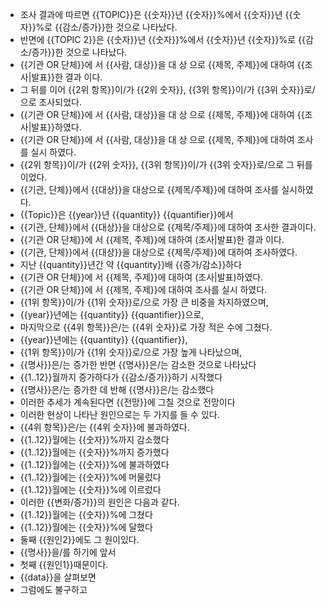  * 조사 결과에 따르면 {{TOPIC}}은 {{숫자}}년 {{숫자}}%에서 {{숫자}}년 {{숫자}}%로 {{감소/증가}}한 것으로 나타났다.
 * 반면에 {{TOPIC 2}}은 {{숫자}}년 {{숫자}}%에서 {{숫자}}년 {{숫자}}%로 {{감소/증가}}한 것으로 나타났다.
 * {{기관 OR 단체}}에 서 {{사람, 대상}}을 대 상 으로 {{제목, 주제}}에 대하여 {{조사|발표}}한 결과 이다.
 * 그 뒤를 이어 {{2위 항목}}이/가 {{2위 숫자}}, {{3위 항목}}이/가 {{3위 숫자}}로/으로 조사되었다.
 * {{기관 OR 단체}}에 서 {{사람, 대상}}을 대 상 으로 {{제목, 주제}}에 대하여 {{조사|발표}}하였다.
 * {{기관 OR 단체}}에 서 {{사람, 대상}}을 대 상 으로 {{제목, 주제}}에 대하여 조사를 실시 하였다.
 * {{2위 항목}}이/가 {{2위 숫자}}, {{3위 항목}}이/가 {{3위 숫자}}로/으로 그 뒤를 이었다.
 * {{기관, 단체}}에서 {{대상}}을 대상으로 {{제목/주제}}에 대하여 조사를 실시하였다.
 * {{Topic}}은 {{year}}년 {{quantity}} {{quantifier}}에서
 * {{기관, 단체}}에서 {{대상}}을 대상으로 {{제목/주제}}에 대하여 조사한 결과이다.
 * {{기관 OR 단체}}에 서 {{제목, 주제}}에 대하여 (조사|발표)한 결과 이다.
 * {{기관, 단체}}에서 {{대상}}을 대상으로 {{제목/주제}}에 대하여 조사하였다.
 * 지난 {{quantity}}년간 약 {{quantity}}배 {{증가/감소}}하다
 * {{기관 OR 단체}}에 서 {{제목, 주제}}에 대하여 (조사|발표)하였다.
 * {{기관 OR 단체}}에 서 {{제목, 주제}}에 대하여 조사를 실시 하였다.
 * {{1위 항목}}이/가 {{1위 숫자}}로/으로 가장 큰 비중을 차지하였으며,
 * {{year}}년에는 {{quantity}} {{quantifier}}으로, 
 * 마지막으로 {{4위 항목}}은/는 {{4위 숫자}}로 가장 적은 수에 그쳤다.
 * {{year}}년에는 {{quantity}} {{quantifier}},
 * {{1위 항목}}이/가 {{1위 숫자}}로/으로 가장 높게 나타났으며,
 * {{명사}}은/는 증가한 반면 {{명사}}은/는 감소한 것으로 나타났다
 * {{1..12}}월까지 증가하다가 {{감소/증가}}하기 시작했다
 * {{명사}}은/는 증가한 데 반해 {{명사}}은/는 감소했다
 * 이러한 추세가 계속된다면 {{전망}}에 그칠 것으로 전망이다
 * 이러한 현상이 나타난 원인으로는 두 가지를 들 수 있다.
 * {{4위 항목}}은/는 {{4위 숫자}}에 불과하였다.
 * {{1..12}}월에는 {{숫자}}%까지 감소했다
 * {{1..12}}월에는 {{숫자}}%까지 증가했다
 * {{1..12}}월에는 {{숫자}}%에 불과하였다
 * {{1..12}}월에는 {{숫자}}%에 머물렀다
 * {{1..12}}월에는 {{숫자}}%에 이르렀다
 * 이러한 {{변화/증가}}의 원인은 다음과 같다.
 * {{1..12}}월에는 {{숫자}}%에 그쳤다
 * {{1..12}}월에는 {{숫자}}%에 달했다
 * 둘째 {{원인2}}에도 그 원이있다.
 * {{명사}}을/를 하기에 앞서 
 * 첫째 {{원인1}}때문이다.
 * {{data}}을 살펴보면
 * 그럼에도 불구하고